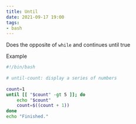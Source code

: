 ```yaml
---
title: Until
date: 2021-09-17 19:00
tags:
- bash
---
```


Does the opposite of `while` and continues until true

Example

``` bash
#!/bin/bash
                                                      
# until-count: display a series of numbers
                                                      
count=1
until [[ "$count" -gt 5 ]]; do
    echo "$count"
    count=$((count + 1))
done
echo "Finished."
```
